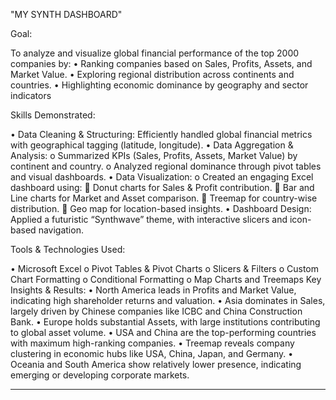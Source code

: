 "MY SYNTH DASHBOARD"

Goal:

To analyze and visualize global financial performance of the top 2000 companies by:
•	Ranking companies based on Sales, Profits, Assets, and Market Value.
•	Exploring regional distribution across continents and countries.
•	Highlighting economic dominance by geography and sector indicators

Skills Demonstrated:

•	Data Cleaning & Structuring: Efficiently handled global financial metrics with geographical tagging (latitude, longitude).
•	Data Aggregation & Analysis:
o	Summarized KPIs (Sales, Profits, Assets, Market Value) by continent and country.
o	Analyzed regional dominance through pivot tables and visual dashboards.
•	Data Visualization:
o	Created an engaging Excel dashboard using:
	Donut charts for Sales & Profit contribution.
	Bar and Line charts for Market and Asset comparison.
	Treemap for country-wise distribution.
	Geo map for location-based insights.
•	Dashboard Design: Applied a futuristic “Synthwave” theme, with interactive slicers and icon-based navigation.

Tools & Technologies Used:

•	Microsoft Excel
o	Pivot Tables & Pivot Charts
o	Slicers & Filters
o	Custom Chart Formatting
o	Conditional Formatting
o	Map Charts and Treemaps
Key Insights & Results:
•	North America leads in Profits and Market Value, indicating high shareholder returns and valuation.
•	Asia dominates in Sales, largely driven by Chinese companies like ICBC and China Construction Bank.
•	Europe holds substantial Assets, with large institutions contributing to global asset volume.
•	USA and China are the top-performing countries with maximum high-ranking companies.
•	Treemap reveals company clustering in economic hubs like USA, China, Japan, and Germany.
•	Oceania and South America show relatively lower presence, indicating emerging or developing corporate markets.
________________________________________

